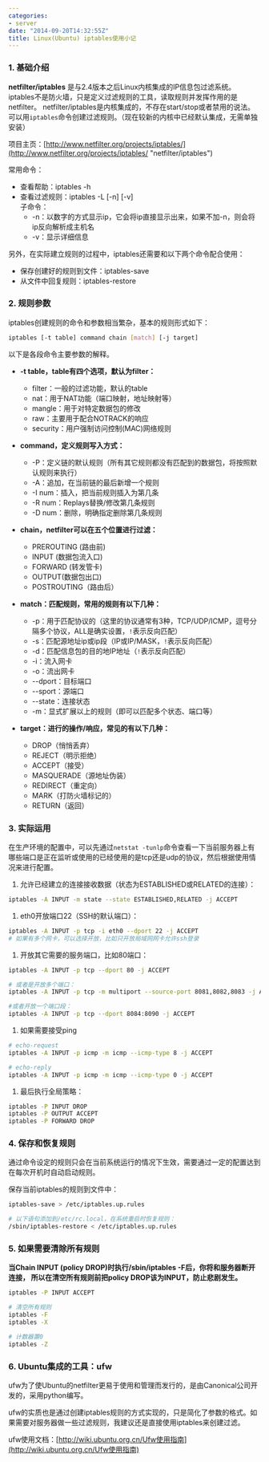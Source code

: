 ```yaml
---
categories:
- server
date: "2014-09-20T14:32:55Z"
title: Linux(Ubuntu) iptables使用小记
---
```


### 1. 基础介绍

**netfilter/iptables** 是与2.4版本之后Linux内核集成的IP信息包过滤系统。iptables不是防火墙，只是定义过滤规则的工具，读取规则并发挥作用的是netfilter。
netfilter/iptables是内核集成的，不存在start/stop或者禁用的说法。可以用`iptables`命令创建过滤规则。（现在较新的内核中已经默认集成，无需单独安装）

项目主页：[http://www.netfilter.org/projects/iptables/](http://www.netfilter.org/projects/iptables/ "netfilter/iptables")

常用命令：

- 查看帮助：iptables -h
- 查看过滤规则：iptables -L [-n] [-v]
    <br>
    子命令：
    - -n：以数字的方式显示ip，它会将ip直接显示出来，如果不加-n，则会将ip反向解析成主机名
    - -v：显示详细信息

另外，在实际建立规则的过程中，iptables还需要和以下两个命令配合使用：

- 保存创建好的规则到文件：iptables-save
- 从文件中回复规则：iptables-restore


### 2. 规则参数

iptables创建规则的命令和参数相当繁杂，基本的规则形式如下：

``` sh
iptables [-t table] command chain [match] [-j target]
```

以下是各段命令主要参数的解释。

- **-t table，table有四个选项，默认为filter：**
    - filter：一般的过滤功能，默认的table
    - nat：用于NAT功能（端口映射，地址映射等）
    - mangle：用于对特定数据包的修改
    - raw：主要用于配合NOTRACK的响应
    - security：用户强制访问控制(MAC)网络规则

- **command，定义规则写入方式：**
    - -P：定义链的默认规则（所有其它规则都没有匹配到的数据包，将按照默认规则来执行）
    - -A：追加，在当前链的最后新增一个规则
    - -I num：插入，把当前规则插入为第几条
    - -R num：Replays替换/修改第几条规则
    - -D num：删除，明确指定删除第几条规则

- **chain，netfilter可以在五个位置进行过滤：**
    - PREROUTING (路由前)
    - INPUT (数据包流入口)
    - FORWARD (转发管卡)
    - OUTPUT(数据包出口)
    - POSTROUTING（路由后）

- **match：匹配规则，常用的规则有以下几种：**
    - -p：用于匹配协议的（这里的协议通常有3种，TCP/UDP/ICMP，逗号分隔多个协议，ALL是确实设置，`!`表示反向匹配）
    - -s：匹配源地址ip或ip段（IP或IP/MASK，`!`表示反向匹配）
    - -d：匹配信息包的目的地IP地址（`!`表示反向匹配）
    - -i：流入网卡
    - -o：流出网卡
    - --dport：目标端口
    - --sport：源端口
    - --state：连接状态
    - -m：显式扩展以上的规则（即可以匹配多个状态、端口等）

- **target：进行的操作/响应，常见的有以下几种：**
    - DROP（悄悄丢弃）
    - REJECT（明示拒绝）
    - ACCEPT（接受）
    - MASQUERADE（源地址伪装）
    - REDIRECT（重定向）
    - MARK（打防火墙标记的）
    - RETURN（返回）


### 3. 实际运用

在生产环境的配置中，可以先通过`netstat -tunlp`命令查看一下当前服务器上有哪些端口是正在监听或使用的已经使用的是tcp还是udp的协议，然后根据使用情况来进行配置。

1. 允许已经建立的连接接收数据（状态为ESTABLISHED或RELATED的连接）：

``` sh
iptables -A INPUT -m state --state ESTABLISHED,RELATED -j ACCEPT
```

1. eth0开放端口22（SSH的默认端口）：

``` sh
iptables -A INPUT -p tcp -i eth0 --dport 22 -j ACCEPT
# 如果有多个网卡，可以选择开放，比如只开放局域网网卡允许ssh登录
```

1. 开放其它需要的服务端口，比如80端口：

``` sh
iptables -A INPUT -p tcp --dport 80 -j ACCEPT

# 或者是开放多个端口：
iptables -A INPUT -p tcp -m multiport --source-port 8081,8082,8083 -j ACCEPT

#或者开放一个端口段：
iptables -A INPUT -p tcp --dport 8084:8090 -j ACCEPT
```

1. 如果需要接受ping

``` sh
# echo-request
iptables -A INPUT -p icmp -m icmp --icmp-type 8 -j ACCEPT

# echo-reply
iptables -A INPUT -p icmp -m icmp --icmp-type 0 -j ACCEPT
```

1. 最后执行全局策略：

``` sh
iptables -P INPUT DROP
iptables -P OUTPUT ACCEPT
iptables -P FORWARD DROP
```

### 4. 保存和恢复规则

通过命令设定的规则只会在当前系统运行的情况下生效，需要通过一定的配置达到在每次开机时自动启动规则。

保存当前iptables的规则到文件中：

``` sh
iptables-save > /etc/iptables.up.rules

# 以下语句添加到/etc/rc.local，在系统重启时恢复规则：
/sbin/iptables-restore < /etc/iptables.up.rules
```

### 5. 如果需要清除所有规则

**当Chain INPUT (policy DROP)时执行/sbin/iptables -F后，你将和服务器断开连接，
所以在清空所有规则前把policy DROP该为INPUT，防止悲剧发生。**

``` sh
iptables -P INPUT ACCEPT

# 清空所有规则
iptables -F
iptables -X

# 计数器置0
iptables -Z
```

### 6. Ubuntu集成的工具：ufw

ufw为了使Ubuntu的netfilter更易于使用和管理而发行的，是由Canonical公司开发的，采用python编写。

ufw的实质也是通过创建iptables规则的方式实现的，只是简化了参数的格式。如果需要对服务器做一些过滤规则，我建议还是直接使用iptables来创建过滤。

ufw使用文档：[http://wiki.ubuntu.org.cn/Ufw使用指南](http://wiki.ubuntu.org.cn/Ufw使用指南)
